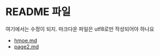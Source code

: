 # README 파일
여기에서는 수정이 되지.
마크다운 파일은 utf8로만 작성되어야 하나요

* [hmoe.md](./home.md "마크다운 Home")
* [page2.md](./page2.md "page2 링크")
